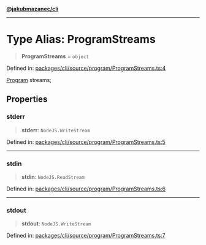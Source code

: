 [**@jakubmazanec/cli**](../README.md)

---

# Type Alias: ProgramStreams

> **ProgramStreams** = `object`

Defined in:
[packages/cli/source/program/ProgramStreams.ts:4](https://github.com/jakubmazanec/tools/blob/026d472564678641afd0039e9c07d936f221ca46/packages/cli/source/program/ProgramStreams.ts#L4)

[Program](../classes/Program.md) streams;

## Properties

### stderr

> **stderr**: `NodeJS.WriteStream`

Defined in:
[packages/cli/source/program/ProgramStreams.ts:5](https://github.com/jakubmazanec/tools/blob/026d472564678641afd0039e9c07d936f221ca46/packages/cli/source/program/ProgramStreams.ts#L5)

---

### stdin

> **stdin**: `NodeJS.ReadStream`

Defined in:
[packages/cli/source/program/ProgramStreams.ts:6](https://github.com/jakubmazanec/tools/blob/026d472564678641afd0039e9c07d936f221ca46/packages/cli/source/program/ProgramStreams.ts#L6)

---

### stdout

> **stdout**: `NodeJS.WriteStream`

Defined in:
[packages/cli/source/program/ProgramStreams.ts:7](https://github.com/jakubmazanec/tools/blob/026d472564678641afd0039e9c07d936f221ca46/packages/cli/source/program/ProgramStreams.ts#L7)
